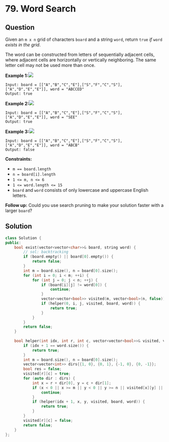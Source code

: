 # 79. Word Search

## Question

Given an `m x n` grid of characters `board` and a string `word`, return `true` _if_ `word` _exists in the grid_.

The word can be constructed from letters of sequentially adjacent cells, where adjacent cells are horizontally or vertically neighboring. The same letter cell may not be used more than once.

**Example 1:**![](https://assets.leetcode.com/uploads/2020/11/04/word2.jpg)

```text
Input: board = [["A","B","C","E"],["S","F","C","S"],["A","D","E","E"]], word = "ABCCED"
Output: true
```

**Example 2:**![](https://assets.leetcode.com/uploads/2020/11/04/word-1.jpg)

```text
Input: board = [["A","B","C","E"],["S","F","C","S"],["A","D","E","E"]], word = "SEE"
Output: true
```

**Example 3:**![](https://assets.leetcode.com/uploads/2020/10/15/word3.jpg)

```text
Input: board = [["A","B","C","E"],["S","F","C","S"],["A","D","E","E"]], word = "ABCB"
Output: false
```

**Constraints:**

* `m == board.length`
* `n = board[i].length`
* `1 <= m, n <= 6`
* `1 <= word.length <= 15`
* `board` and `word` consists of only lowercase and uppercase English letters.

**Follow up:** Could you use search pruning to make your solution faster with a larger `board`?

## Solution

```cpp
class Solution {
public:
    bool exist(vector<vector<char>>& board, string word) {
        // sol: backtracking
        if (board.empty() || board[0].empty()) {
            return false;
        }
        int m = board.size(), n = board[0].size();
        for (int i = 0; i < m; ++i) {
            for (int j = 0; j < n; ++j) {
                if (board[i][j] != word[0]) {
                    continue;
                }
                vector<vector<bool>> visited(m, vector<bool>(n, false));
                if (helper(0, i, j, visited, board, word)) {
                    return true;
                }
            }
        }
        return false;
    }
    
    bool helper(int idx, int r, int c, vector<vector<bool>>& visited, vector<vector<char>>& board, string& word) {
        if (idx + 1 == word.size()) {
            return true;
        }
        int m = board.size(), n = board[0].size();
        vector<vector<int>> dirs{{1, 0}, {0, 1}, {-1, 0}, {0, -1}};
        bool res = false;
        visited[r][c] = true;
        for (auto dir : dirs) {
            int x = r + dir[0], y = c + dir[1];
            if (x < 0 || x >= m || y < 0 || y >= n || visited[x][y] || board[x][y] != word[idx+1]) {
                continue;
            }
            if (helper(idx + 1, x, y, visited, board, word)) {
                return true;
            }
        }
        visited[r][c] = false;
        return false;
    }
};
```

